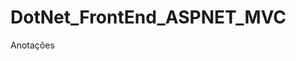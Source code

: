 # DotNet_FrontEnd_ASPNET_MVC
<a ref="https://github.com/hesauhugo/DotNet_FrontEnd_ASPNET_MVC/blob/main/Anotacoes.md">Anotações</a>
